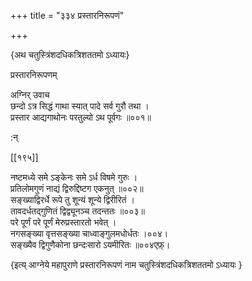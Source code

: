 +++
title = "३३४ प्रस्तारनिरूपणं"

+++

\{अथ चतुस्त्रिंशदधिकत्रिशततमो ऽध्यायः\}

प्रस्तारनिरूपणम्  
    
अग्निर् उवाच  
छन्दो ऽत्र सिद्धं गाथा स्यात् पादे सर्व गुरौ तथा ।  
प्रस्तार आद्यगाथोनः परतुल्यो ऽथ पूर्वगः ॥००१॥  
    
:न्  
    
[^१]: ग्रहवसो वसादिति ग॥  
    
[^२]: चण्डवृष्टिप्रयानक इति ट॥  

[[१९५]]
    
नष्टमध्ये समे ऽङ्केनः समे ऽर्ध विषमे गुरुः   ।  
प्रतिलोमगुणं नाद्यं द्विरुद्दिष्टग एकनुत् ॥००२॥  
सङ्ख्याद्विरर्धे रूपे तु शून्यं शून्ये द्विरीरितं   ।  
तावदर्धतद्गुणितं द्विद्व्यूनञ्च तदन्ततः ॥००३॥  
परे पूर्णं परे पूर्णं मेरुप्रस्तारतो भवेत् ।  
नगसङ्ख्या वृत्तसङ्ख्या चाध्वाङ्गुलमधोर्धतः   ।००४।  
सङ्ख्यैव द्विगुणैकोना छन्दःसारो ऽयमीरितः   ॥००४एफ़्।

\{इत्य् आग्नेये महापुराणे प्रस्तारनिरूपणं नाम चतुस्त्रिंशदधिकत्रिशततमो ऽध्यायः  }
    